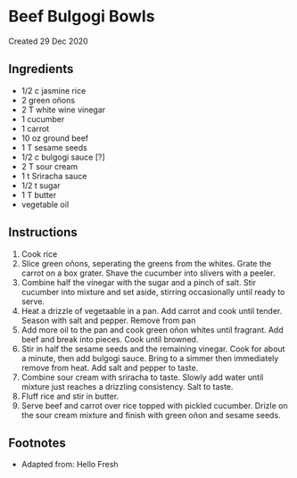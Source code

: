 # Beef Bulgogi Bowls
Created 29 Dec 2020

## Ingredients

- 1/2 c jasmine rice
- 2 green oñons
- 2 T white wine vinegar
- 1 cucumber
- 1 carrot
- 10 oz ground beef
- 1 T sesame seeds
- 1/2 c bulgogi sauce [?]
- 2 T sour cream
- 1 t Sriracha sauce
- 1/2 t sugar
- 1 T butter
- vegetable oil

## Instructions

1. Cook rice
2. Slice green oñons, seperating the greens from the whites. Grate the carrot on a box grater. Shave the cucumber into slivers with a peeler.
3. Combine half the vinegar with the sugar and a pinch of salt. Stir cucumber into mixture and set aside, stirring occasionally until ready to serve.
4. Heat a drizzle of vegetaable in a pan. Add carrot and cook until tender. Season with salt and pepper. Remove from pan
5. Add more oil to the pan and cook green oñon whites until fragrant. Add beef and break into pieces. Cook until browned.
6. Stir in half the sesame seeds and the remaining vinegar. Cook for about a minute, then add bulgogi sauce. Bring to a simmer then immediately remove from heat. Add salt and pepper to taste.
7. Combine sour cream with sriracha to taste. Slowly add water until mixture just reaches a drizzling consistency. Salt to taste.
8. Fluff rice and stir in butter.
9. Serve beef and carrot over rice topped with pickled cucumber. Drizle on the sour cream mixture and finish with green oñon and sesame seeds.

## Footnotes

- Adapted from: Hello Fresh
